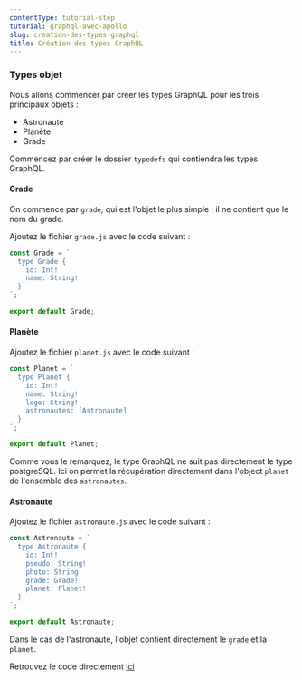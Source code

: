 ```yaml
---
contentType: tutorial-step
tutorial: graphql-avec-apollo
slug: creation-des-types-graphql
title: Création des types GraphQL
---
```

### Types objet

Nous allons commencer par créer les types GraphQL pour les trois principaux objets :

- Astronaute
- Planète
- Grade

Commencez par créer le dossier `typedefs` qui contiendra les types GraphQL.

#### Grade

On commence par `grade`, qui est l'objet le plus simple : il ne contient que le nom du grade.

Ajoutez le fichier `grade.js` avec le code suivant :

```javascript
const Grade = `
  type Grade {
    id: Int!
    name: String!
  }
`;

export default Grade;
```

#### Planète

Ajoutez le fichier `planet.js` avec le code suivant :

```javascript
const Planet = `
  type Planet {
    id: Int!
    name: String!
    logo: String!
    astronautes: [Astronaute]
  }
`;

export default Planet;
```

Comme vous le remarquez, le type GraphQL ne suit pas directement le type postgreSQL. Ici on permet la récupération directement dans l'object `planet` de l'ensemble des `astronautes`.

#### Astronaute

Ajoutez le fichier `astronaute.js` avec le code suivant :

```javascript
const Astronaute = `
  type Astronaute {
    id: Int!
    pseudo: String!
    photo: String
    grade: Grade!
    planet: Planet!
  }
`;

export default Astronaute;
```

Dans le cas de l'astronaute, l'objet contient directement le `grade` et la `planet`.

Retrouvez le code directement [ici](https://github.com/duck-invaders/graphql-apollo/tree/codelabs-step3)
